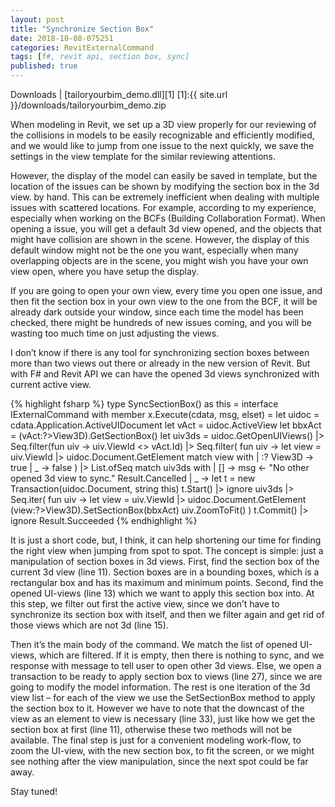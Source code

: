 ```yaml
---
layout: post
title: "Synchronize Section Box"
date: 2018-10-08-075251 
categories: RevitExternalCommand
tags: [f#, revit api, section box, sync]
published: true
---
```


Downloads | [tailoryourbim_demo.dll][1]
[1]:{{ site.url }}/downloads/tailoryourbim_demo.zip

When modeling in Revit, we set up a 3D view properly for our reviewing of the collisions in models to be easily recognizable and efficiently modified, and we would like to jump from one issue to the next quickly, we save the settings in the view template for the similar reviewing attentions.

However, the display of the model can easily be saved in template, but the location of the issues can be shown by modifying the section box in the 3d view. by hand. This can be extremely inefficient when dealing with multiple issues with scattered locations. For example, according to my experience, especially when working on the BCFs (Building Collaboration Format). When opening a issue, you will get a default 3d view opened, and the objects that might have collision are shown in the scene. However, the display of this default window might not be the one you want, especially when many overlapping objects are in the scene, you might wish you have your own view open, where you have setup the display.

If you are going to open your own view, every time you open one issue, and then fit the section box in your own view to the one from the BCF, it will be already dark outside your window, since each time the model has been checked, there might be hundreds of new issues coming, and you will be wasting too much time on just adjusting the views.

I don’t know if there is any tool for synchronizing section boxes between more than two views out there or already in the new version of Revit. But with F# and Revit API we can have the opened 3d views synchronized with current active view.

{% highlight fsharp %}
type SyncSectionBox() as this =
  interface IExternalCommand with
    member x.Execute(cdata, msg, elset) =
      let uidoc = cdata.Application.ActiveUIDocument
      let vAct = uidoc.ActiveView
      let bbxAct = (vAct:?>View3D).GetSectionBox()
      let uiv3ds = 
        uidoc.GetOpenUIViews()
        |> Seq.filter(fun uiv -> uiv.ViewId <> vAct.Id)
        |> Seq.filter(
          fun uiv -> 
          let view = uiv.ViewId |> uidoc.Document.GetElement
          match view with
          | :? View3D -> true
          | _ -> false
        ) |> List.ofSeq
      match uiv3ds with
      | [] ->
        msg <- "No other opened 3d view to sync."
        Result.Cancelled
      | _ ->
        let t = new Transaction(uidoc.Document, string this)
        t.Start() |> ignore
        uiv3ds
        |> Seq.iter(
          fun uiv ->
            let view = uiv.ViewId |> uidoc.Document.GetElement
            (view:?>View3D).SetSectionBox(bbxAct)
            uiv.ZoomToFit()
        )
        t.Commit() |> ignore
        Result.Succeeded
{% endhighlight %}

It is just a short code, but, I think, it can help shortening our time for finding the right view when jumping from spot to spot. The concept is simple: just a manipulation of section boxes in 3d views. First, find the section box of the current 3d view (line 11). Section boxes are in a bounding boxes, which is a rectangular box and has its maximum and minimum points. Second, find the opened UI-views (line 13) which we want to apply this section box into. At this step, we filter out first the active view, since we don’t have to synchronize its section box with itself, and then we filter again and get rid of those views which are not 3d (line 15).

Then it’s the main body of the command. We match the list of opened UI-views, which are filtered. If it is empty, then there is nothing to sync, and we response with message to tell user to open other 3d views. Else, we open a transaction to be ready to apply section box to views (line 27), since we are going to modify the model information. The rest is one iteration of the 3d view list – for each of the view we use the SetSectionBox method to apply the section box to it. However we have to note that the downcast of the view as an element to view is necessary (line 33), just like how we get the section box at first (line 11), otherwise these two methods will not be available. The final step is just for a convenient modeling work-flow, to zoom the UI-view, with the new section box, to fit the screen, or we might see nothing after the view manipulation, since the next spot could be far away.

Stay tuned!